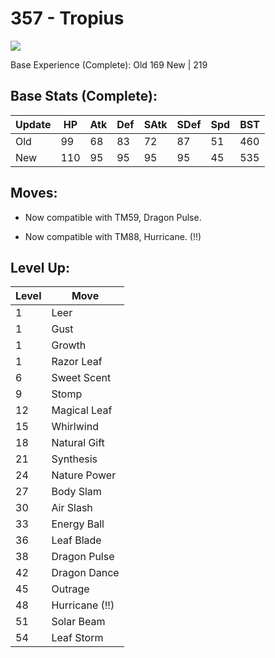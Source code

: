 # 357 - Tropius
![][357]

Base Experience (Complete):
Old     169
New    | 219

## Base Stats (Complete):

Update | HP | Atk | Def | SAtk | SDef | Spd | BST
---    | ---| --- | --- | ---  | ---  | --- | ---
Old    | 99 |  68 |  83 |  72  |  87  |  51  |  460
New    | 110 |  95 |  95 |  95  |  95  |  45  |  535

## Moves:

 - Now compatible with TM59, Dragon Pulse.

 - Now compatible with TM88, Hurricane. (!!)

## Level Up:

Level | Move
---   | ---
  1   | Leer
  1   | Gust
  1   | Growth
  1   | Razor Leaf
  6   | Sweet Scent
  9   | Stomp
 12   | Magical Leaf
 15   | Whirlwind
 18   | Natural Gift
 21   | Synthesis
 24   | Nature Power
 27   | Body Slam
 30   | Air Slash
 33   | Energy Ball
 36   | Leaf Blade
 38   | Dragon Pulse
 42   | Dragon Dance
 45   | Outrage
 48   | Hurricane (!!)
 51   | Solar Beam
 54   | Leaf Storm



[357]: /img/pokemon/357.png
